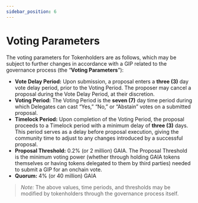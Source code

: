 ```yaml
---
sidebar_position: 6
---
```


# Voting Parameters

The voting parameters for Tokenholders are as follows, which may be subject to further changes in accordance with a GIP related to the governance process (the “**Voting Parameters**”):

* **Vote Delay Period:** Upon submission, a proposal enters a **three (3)** day vote delay period, prior to the Voting Period. The proposer may cancel a proposal during the Vote Delay Period, at their discretion.
* **Voting Period:** The Voting Period is the **seven (7)** day time period during which Delegates can cast “Yes,” “No,” or “Abstain” votes on a submitted proposal.
* **Timelock Period:** Upon completion of the Voting Period, the proposal proceeds to a Timelock period with a minimum delay of **three (3)** days. This period serves as a delay before proposal execution, giving the community time to adjust to any changes introduced by a successful proposal.
* **Proposal Threshold:** 0.2% (or 2 million) GAIA. The Proposal Threshold is the minimum voting power (whether through holding GAIA tokens themselves or having tokens delegated to them by third parties) needed to submit a GIP for an onchain vote.
* **Quorum:** 4% (or 40 million) GAIA

> _Note:_ The above values, time periods, and thresholds may be modified by tokenholders through the governance process itself.
